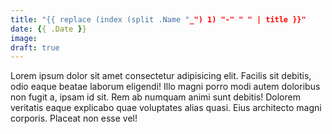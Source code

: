 ```yaml
---
title: "{{ replace (index (split .Name "_") 1) "-" " " | title }}"
date: {{ .Date }}
image: 
draft: true
---
```


Lorem ipsum dolor sit amet consectetur adipisicing elit. Facilis sit debitis, odio eaque beatae laborum eligendi! Illo magni porro modi autem doloribus non fugit a, ipsam id sit. Rem ab numquam animi sunt debitis! Dolorem veritatis eaque explicabo quae voluptates alias quasi. Eius architecto magni corporis. Placeat non esse vel!
